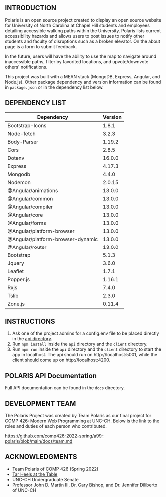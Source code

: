 INTRODUCTION
----------------------------------------------------------------------


Polaris is an open source project created to display an open source website for University of North Carolina at Chapel Hill students and employees detailing accessible walking paths within the University. Polaris lists current accessibility hazards and allows users to post issues to notify other students and faculty of disruptions such as a broken elevator. On the about page is a form to submit feedback. 

In the future, users will have the ability to use the map to navigate around inaccessible paths, filter by favorited locations, and upvote/downvote others' notifications.

This project was built with a MEAN stack (MongoDB, Express, Angular, and Node.js). Other package dependency and version information can be found in `package.json` or in the dependency list below.


DEPENDENCY LIST
----------------------------------------------------------------------
Dependency | Version 
--- | ---
Bootstrap-Icons | 1.8.1 
Node-fetch | 3.2.3
Body-Parser | 1.19.2
Cors | 2.8.5
Dotenv | 16.0.0
Express | 4.17.3
Mongodb | 4.4.0
Nodemon | 2.0.15
@Angular/animations | 13.0.0
@Angular/common | 13.0.0
@Angular/compiler | 13.0.0
@Angular/core | 13.0.0
@Angular/forms	| 13.0.0
@Angular/platform-browser | 13.0.0
@Angular/platform-browser-dynamic | 13.0.0
@Angular/router | 13.0.0
Bootstrap | 5.1.3
Jquery | 3.6.0
Leaflet | 1.7.1
Popper.js | 1.16.1
Rxjs | 7.4.0
Tslib | 2.3.0
Zone.js | 0.11.4


INSTRUCTIONS
----------------------------------------------------------------------

1. Ask one of the project admins for a config.env file to be placed directly in the [api directory](https://github.com/comp426-2022-spring/a99-polaris/tree/main/api).
2. Run `npm install` inside the `api` directory and the `client` directory.
3. Run `npm run` inside the `api` directory and the `client` directory to start the app in localhost. The api should run on http://localhost:5001, while the client should come up on http://localhost:4200.


POLARIS API Documentation
----------------------------------------------------------------------
Full API documentation can be found in the `docs` directory.


DEVELOPMENT TEAM
----------------------------------------------------------------------


The Polaris Project was created by Team Polaris as our final project for COMP 426: Modern Web Programming at UNC-CH. Below is the link to the roles and duties of each person who contributed.

https://github.com/comp426-2022-spring/a99-polaris/blob/main/docs/team.md


ACKNOWLEDGMENTS
----------------------------------------------------------------------


- Team Polaris of COMP 426 (Spring 2022)
- [Tar Heels at the Table](https://tarheels.live/tarheelsatthetable/)
- UNC-CH Undergraduate Senate
- Professor John D. Martin III, Dr. Gary Bishop, and Dr. Jennifer Diliberto of UNC-CH
